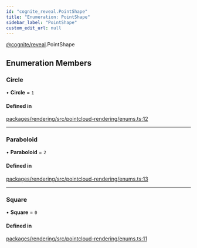 ```yaml
---
id: "cognite_reveal.PointShape"
title: "Enumeration: PointShape"
sidebar_label: "PointShape"
custom_edit_url: null
---
```


[@cognite/reveal](../modules/cognite_reveal.md).PointShape

## Enumeration Members

### Circle

• **Circle** = ``1``

#### Defined in

[packages/rendering/src/pointcloud-rendering/enums.ts:12](https://github.com/cognitedata/reveal/blob/7a5de3c9/viewer/packages/rendering/src/pointcloud-rendering/enums.ts#L12)

___

### Paraboloid

• **Paraboloid** = ``2``

#### Defined in

[packages/rendering/src/pointcloud-rendering/enums.ts:13](https://github.com/cognitedata/reveal/blob/7a5de3c9/viewer/packages/rendering/src/pointcloud-rendering/enums.ts#L13)

___

### Square

• **Square** = ``0``

#### Defined in

[packages/rendering/src/pointcloud-rendering/enums.ts:11](https://github.com/cognitedata/reveal/blob/7a5de3c9/viewer/packages/rendering/src/pointcloud-rendering/enums.ts#L11)
